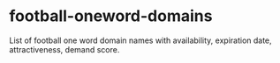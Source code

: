 # football-oneword-domains
List of football one word domain names with availability, expiration date, attractiveness, demand score.
